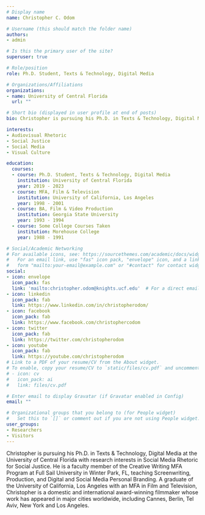 ```yaml
---
# Display name
name: Christopher C. Odom

# Username (this should match the folder name)
authors:
- admin

# Is this the primary user of the site?
superuser: true

# Role/position
role: Ph.D. Student, Texts & Technology, Digital Media

# Organizations/Affiliations
organizations:
- name: University of Central Florida
  url: ""

# Short bio (displayed in user profile at end of posts)
bio: Christopher is pursuing his Ph.D. in Texts & Technology, Digital Media at the University of Central Florida with research interests in Social Media Rhetoric for Social Justice.

interests:
- Audiovisual Rhetoric
- Social Justice
- Social Media
- Visual Culture

education:
  courses:
  - course: Ph.D. Student, Texts & Technology, Digital Media
    institution: University of Central Florida
    year: 2019 - 2023
  - course: MFA, Film & Television
    institution: University of California, Los Angeles
    year: 1998 - 2001
  - course: BA, Film & Video Production
    institution: Georgia State University
    year: 1993 - 1994
  - course: Some College Courses Taken
    institution: Morehouse College
    year: 1988 - 1991

# Social/Academic Networking
# For available icons, see: https://sourcethemes.com/academic/docs/widgets/#icons
#   For an email link, use "fas" icon pack, "envelope" icon, and a link in the
#   form "mailto:your-email@example.com" or "#contact" for contact widget.
social:
- icon: envelope
  icon_pack: fas
  link: 'mailto:christopher.odom@knights.ucf.edu'  # For a direct email link, use "mailto:test@example.org".
- icon: linkedin
  icon_pack: fab
  link: https://www.linkedin.com/in/christopherodom/
- icon: facebook
  icon_pack: fab
  link: https://www.facebook.com/christophercodom
- icon: twitter
  icon_pack: fab
  link: https://twitter.com/christopherodom
- icon: youtube
  icon_pack: fab
  link: https://youtube.com/christopherodom
# Link to a PDF of your resume/CV from the About widget.
# To enable, copy your resume/CV to `static/files/cv.pdf` and uncomment the lines below.  
# - icon: cv
#   icon_pack: ai
#   link: files/cv.pdf

# Enter email to display Gravatar (if Gravatar enabled in Config)
email: ""

# Organizational groups that you belong to (for People widget)
#   Set this to `[]` or comment out if you are not using People widget.  
user_groups:
- Researchers
- Visitors
---
```


Christopher is pursuing his Ph.D. in Texts & Technology, Digital Media at the University of Central Florida with research interests in Social Media Rhetoric for Social Justice. He is a faculty member of the Creative Writing MFA Program at Full Sail University in Winter Park, FL, teaching Screenwriting, Production, and Digital and Social Media Personal Branding. A graduate of the University of California, Los Angeles with an MFA in Film and Television, Christopher is a domestic and international award-winning filmmaker whose work has appeared in major cities worldwide, including Cannes, Berlin, Tel Aviv, New York and Los Angeles.
